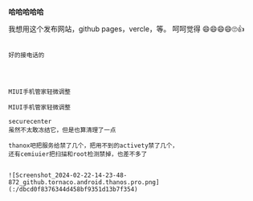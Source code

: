 **哈哈哈哈哈**

我想用这个发布网站，github pages，vercle，等。
呵呵觉得
😄😄😄😄🙄👍


~~~~

好的接电话的




MIUI手机管家轻微调整

MIUI手机管家轻微调整

securecenter
虽然不太敢冻结它，但是也算清理了一点

thanox吧把服务给禁了几个，把用不到的activety禁了几个，
还有cemiuier把扫描和root检测禁掉，也差不多了


![Screenshot_2024-02-22-14-23-48-872_github.tornaco.android.thanos.pro.png](:/dbcd0f8376344d458bf9351d13b7f354)